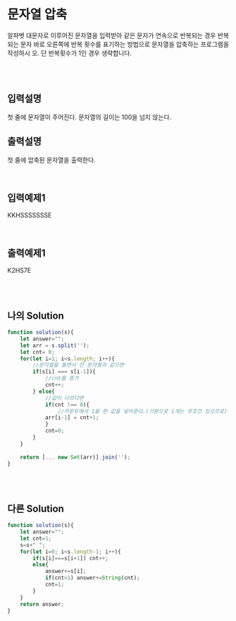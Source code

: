 # 문자열 압축
알파벳 대문자로 이루어진 문자열을 입력받아 같은 문자가 연속으로 반복되는 경우 반복되는 
문자 바로 오른쪽에 반복 횟수를 표기하는 방법으로 문자열을 압축하는 프로그램을 작성하시
오. 단 반복횟수가 1인 경우 생략합니다.

<br/>
<br/>

## 입력설명
첫 줄에 문자열이 주어진다. 문자열의 길이는 100을 넘지 않는다.

## 출력설명
첫 줄에 압축된 문자열을 출력한다.





<br/>

## 입력예제1
KKHSSSSSSSE

<br/>

## 출력예제1
K2HS7E

<br/>
<br/>

## 나의 Solution
```javascript
function solution(s){
    let answer="";
    let arr = s.split('');
    let cnt= 0;
    for(let i=1; i<s.length; i++){
        //문자열을 돌면서 전 문자열과 같으면
        if(s[i] === s[i-1]){
            //cnt를 증가
            cnt++;
        } else{
            //값이 다르다면
            if(cnt !== 0){
                //카운트에서 1을 한 값을 넣어준다.(기본으로 1개는 무조건 있으므로)
            arr[i-1] = cnt+1;
            }
            cnt=0;
        }
    }
    
    return [... new Set(arr)].join('');
}
```

<br/>
<br/>

## 다른 Solution
```javascript
function solution(s){
    let answer="";
    let cnt=1;
    s=s+" ";
    for(let i=0; i<s.length-1; i++){
        if(s[i]===s[i+1]) cnt++;
        else{
            answer+=s[i];
            if(cnt>1) answer+=String(cnt);
            cnt=1;
        }
    }
    return answer;
}
```